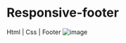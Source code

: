 # Responsive-footer
Html | Css | Footer
![image](https://github.com/Beerendraprasad/Responsive-footer/assets/159230101/9691fc14-2717-4fa3-92cd-ab3da3c18e27)
